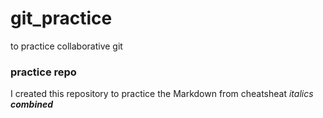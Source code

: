# git_practice
to practice collaborative git
### practice repo
I created this repository to practice the Markdown from cheatsheat
*italics*
***__combined__***
